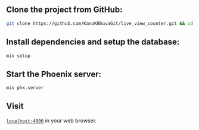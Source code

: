 ## Clone the project from GitHub:

```sh
git clone https://github.com/KanaKBhuvaGit/live_view_counter.git && cd live_view_counter
```

## Install dependencies and setup the database:

```sh
mix setup
```

## Start the Phoenix server:

```sh
mix phx.server
```

## Visit
[`localhost:4000`](http://localhost:4000)
in your web browser.